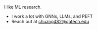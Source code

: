 I like ML research.
- I work a lot with GNNs, LLMs, and PEFT 
- Reach out at chuang482@gatech.edu 

<!---
ccalvinhhuang/ccalvinhhuang is a ✨ special ✨ repository because its `README.md` (this file) appears on your GitHub profile.
You can click the Preview link to take a look at your changes.
--->
